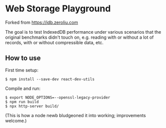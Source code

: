 # Web Storage Playground

Forked from <https://idb.zeroliu.com>

The goal is to test IndexedDB performance under various scenarios that the original benchmarks didn't touch on, e.g. reading with or without a lot of records, with or without compressible data, etc.

## How to use

First time setup:

```
$ npm install --save-dev react-dev-utils
```

Compile and run:

```
$ export NODE_OPTIONS=--openssl-legacy-provider
$ npm run build
$ npx http-server build/
```

(This is how a node newb bludgeoned it into working; improvements welcome.)
